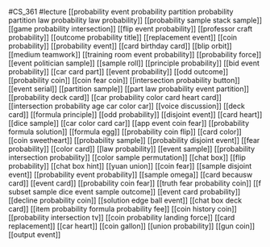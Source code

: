 #CS_361
#lecture
[[probability event probability partition probability partition law probability law probability]]
[[probability sample stack sample]]
[[game probability intersection]]
[[flip event probability]]
[[professor craft probability]]
[[outcome probability title]]
[[replacement event]]
[[coin probability]]
[[probability event]]
[[card birthday card]]
[[blip orbit]]
[[medium teamwork]]
[[training room event probability]]
[[probability force]]
[[event politician sample]]
[[sample roll]]
[[principle probability]]
[[bid event probability]]
[[car card part]]
[[event probability]]
[[odd outcome]]
[[probability coin]]
[[coin fear coin]]
[[intersection probability button]]
[[event serial]]
[[partition sample]]
[[part law probability event partition]]
[[probability deck card]]
[[car probability color card heart card]]
[[intersection probability age car color car]]
[[voice discussion]]
[[deck card]]
[[formula principle]]
[[odd probability]]
[[disjoint event]]
[[card heart]]
[[dice sample]]
[[car color card car]]
[[app event coin fear]]
[[probability formula solution]]
[[formula egg]]
[[probability coin flip]]
[[card color]]
[[coin sweetheart]]
[[probability sample]]
[[probability disjoint event]]
[[fear probability]]
[[color card]]
[[law probability]]
[[event sample]]
[[probability intersection probability]]
[[color sample permutation]]
[[chat box]]
[[flip probability]]
[[chat box hint]]
[[yuan union]]
[[coin fear]]
[[sample disjoint event]]
[[probability event probability]]
[[sample omega]]
[[card becausw card]]
[[event card]]
[[probability coin fear]]
[[truth fear probability coin]]
[[f subset sample dice event sample outcome]]
[[event card probability]]
[[decline probability coin]]
[[solution edge ball event]]
[[chat box deck card]]
[[item probability formula probability fee]]
[[coin history coin]]
[[probability intersection tv]]
[[coin probability landing force]]
[[card replacement]]
[[car heart]]
[[coin gallon]]
[[union probability]]
[[gun coin]]
[[output event]]
